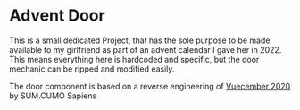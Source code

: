 # Advent Door

This is a small dedicated Project, that has the sole purpose to be made available to my girlfriend as part of an advent calendar I gave her in 2022. This means everything here is hardcoded and specific, but the door mechanic can be ripped and modified easily.

The door component is based on a reverse engineering of [Vuecember 2020](https://www.sumcumo.com/vuecember2020) by SUM.CUMO Sapiens
